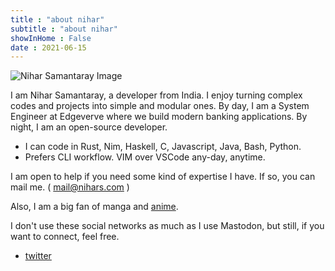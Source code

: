 ```yaml
---
title : "about nihar"
subtitle : "about nihar"
showInHome : False
date : 2021-06-15
---
```


<img src="/nihar.webp" alt="Nihar Samantaray Image">


I am Nihar Samantaray, a developer from India.
I enjoy turning complex codes and projects into simple and modular ones.
By day, I am a System Engineer at Edgeverve where we build modern banking applications. By night, I am an open-source developer.

* I can code in Rust, Nim, Haskell, C, Javascript, Java, Bash, Python.
* Prefers CLI workflow. VIM over VSCode any-day, anytime.

I am open to help if you need some kind of expertise I have.
If so, you can mail me. ( [mail@nihars.com](mailto:mail@nihars.com) )  


Also, I am a big fan of manga and [anime](/anime).

I don't use these social networks as much as I use Mastodon, but still, if you want to connect, feel free.

* [twitter](https://twitter.com/niharokz)
